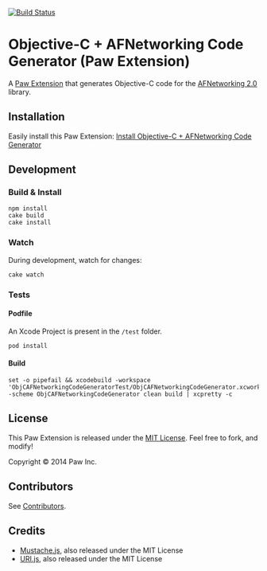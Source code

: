 [![Build Status](https://travis-ci.org/luckymarmot/Paw-ObjCAFNetworkingCodeGenerator.svg?branch=master)](https://travis-ci.org/luckymarmot/Paw-ObjCAFNetworkingCodeGenerator)

# Objective-C + AFNetworking Code Generator (Paw Extension)

A [Paw Extension](http://luckymarmot.com/paw/extensions/) that generates Objective-C code for the [AFNetworking 2.0](http://afnetworking.com) library.

## Installation

Easily install this Paw Extension: [Install Objective-C + AFNetworking Code Generator](http://luckymarmot.com/paw/extensions/ObjCAFNetworkingCodeGenerator)

## Development

### Build & Install

```shell
npm install
cake build
cake install
```

### Watch

During development, watch for changes:

```shell
cake watch
```

### Tests

#### Podfile

An Xcode Project is present in the `/test` folder.

```shell
pod install
```

#### Build

```shell
set -o pipefail && xcodebuild -workspace 'ObjCAFNetworkingCodeGeneratorTest/ObjCAFNetworkingCodeGenerator.xcworkspace' -scheme ObjCAFNetworkingCodeGenerator clean build | xcpretty -c
```

## License

This Paw Extension is released under the [MIT License](LICENSE). Feel free to fork, and modify!

Copyright © 2014 Paw Inc.

## Contributors

See [Contributors](https://github.com/luckymarmot/Paw-ObjCAFNetworkingCodeGenerator/graphs/contributors).

## Credits

* [Mustache.js](https://github.com/janl/mustache.js/), also released under the MIT License
* [URI.js](http://medialize.github.io/URI.js/), also released under the MIT License
